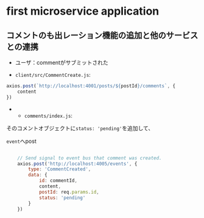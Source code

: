 # first microservice application

## コメントのも出レーション機能の追加と他のサービスとの連携

- ユーザ：commentがサブミットされた

- `client/src/CommentCreate.js`: 

```JavaScript
axios.post(`http://localhost:4001/posts/${postId}/comments`, {
    content
})
```

- - `comments/index.js`: 

そのコメントオブジェクトに`status: 'pending'`を追加して、

`event`へpost

```JavaScript

    // Send signal to event bus that comment was created.
    axios.post('http://localhost:4005/events', {
        type: 'CommentCreated',
        data: {
            id: commentId,
            content,
            postId: req.params.id,
            status: 'pending'
        }
    })
```

